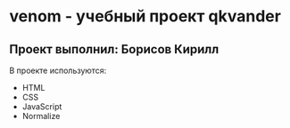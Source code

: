 # venom - учебный проект qkvander
## Проект выполнил: Борисов Кирилл

В проекте используются:
- HTML
- CSS
- JavaScript
- Normalize
